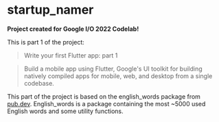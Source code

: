 # startup_namer

****Project created for Google I/O 2022 Codelab!****

This is part 1 of the project:

> Write your first Flutter app: part 1

> Build a mobile app using Flutter, Google's UI toolkit for building natively compiled apps for mobile, web, and desktop from a single codebase.

This part of the project is based on the english_words package from [pub.dev](http://https://pub.dev/packages/english_words "pub.dev"). English_words is a package containing the most ~5000 used English words and some utility functions.


            
            
